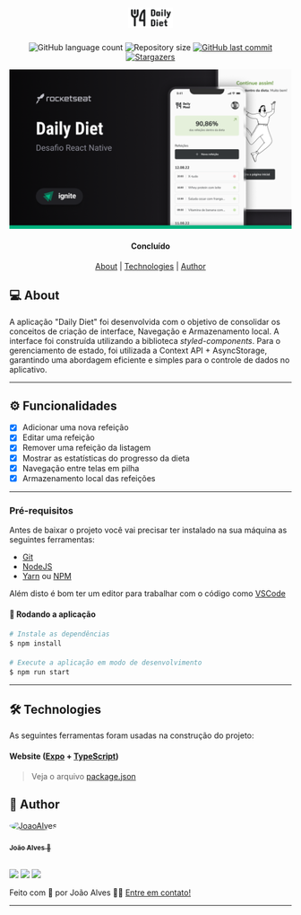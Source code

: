 <h1 align="center">
    <img alt="" title="" src=".github/logo.png" width="80px" />
</h1>

<p align="center">
  <img alt="GitHub language count" src="https://img.shields.io/github/languages/count/joao0pedro0alves/rocketseat-challenges-daily-diet?color=#F7DD43">

  <img alt="Repository size" src="https://img.shields.io/github/repo-size/joao0pedro0alves/rocketseat-challenges-daily-diet">
  
  <a href="https://github.com/joao0pedro0alves/rocketseat-challenges-daily-diet/commits/master">
    <img alt="GitHub last commit" src="https://img.shields.io/github/last-commit/joao0pedro0alves/rocketseat-challenges-daily-diet">
  </a>
    
   <a href="https://github.com/joao0pedro0alves/rocketseat-challenges-daily-diet/stargazers">
    <img alt="Stargazers" src="https://img.shields.io/github/stars/joao0pedro0alves/rocketseat-challenges-daily-diet?style=social">
  </a>
</p>

<p>
  <img src=".github/cover.png" alt="" />
</p>

<h4 align="center"> 
	Concluído
</h4>

<p align="center">
 <a href="#-about">About</a> |
 <a href="#-technologies">Technologies</a> | 
 <a href="#-author">Author</a>
</p>


## 💻 About

A aplicação "Daily Diet" foi desenvolvida com o objetivo de consolidar os conceitos de criação de interface, Navegação e Armazenamento local. A interface foi construída utilizando a biblioteca *styled-components*. Para o gerenciamento de estado, foi utilizada a Context API + AsyncStorage, garantindo uma abordagem eficiente e simples para o controle de dados no aplicativo.

---

## ⚙️ Funcionalidades

- [x] Adicionar uma nova refeição
- [x] Editar uma refeição
- [x] Remover uma refeição da listagem
- [x] Mostrar as estatísticas do progresso da dieta
- [x] Navegação entre telas em pilha
- [x] Armazenamento local das refeições
 
---

### Pré-requisitos

Antes de baixar o projeto você vai precisar ter instalado na sua máquina as seguintes ferramentas:

* [Git](https://git-scm.com)
* [NodeJS](https://nodejs.org/en/)
* [Yarn](https://yarnpkg.com/) ou [NPM](https://www.npmjs.com/)

Além disto é bom ter um editor para trabalhar com o código como [VSCode](https://code.visualstudio.com/)

#### 🧭 Rodando a aplicação

```bash
# Instale as dependências
$ npm install

# Execute a aplicação em modo de desenvolvimento
$ npm run start
```
---

## 🛠 Technologies

As seguintes ferramentas foram usadas na construção do projeto:

#### **Website**  ([Expo](https://expo.dev/)  +  [TypeScript](https://www.typescriptlang.org/))

> Veja o arquivo  [package.json](https://github.com/joao0pedro0alves/rocketseat-challenges-daily-diet/blob/main/web/package.json)

## 🦸 Author

<a href="https://github.com/joao0pedro0alves">
 <img style="border-radius: 50%;" alt="JoaoAlves" title="JoaoAlves" src="https://avatars.githubusercontent.com/u/78969510?v=4" width="100px;" />
 <br />
 <br />
 <sub><strong>João Alves</strong> 🚀</sub>
</a>

<br />
<br />

<a href="https://instagram.com/joaao_alvees" target="_blank"><img src="https://img.shields.io/badge/-Instagram-%23E4405F?style=for-the-badge&logo=instagram&logoColor=white" target="_blank"></a>
<a href = "mailto:contato@joao.alves1032003@gmail.com"><img src="https://img.shields.io/badge/Gmail-D14836?style=for-the-badge&logo=gmail&logoColor=white" target="_blank"></a>
<a href="https://www.linkedin.com/in/jo%C3%A3o-pedro-alves-pereira-bb0052216/" target="_blank"><img src="https://img.shields.io/badge/-LinkedIn-%230077B5?style=for-the-badge&logo=linkedin&logoColor=white" target="_blank"></a>


Feito com 💜 por João Alves 👋🏽 [Entre em contato!](https://www.linkedin.com/in/jo%C3%A3o-pedro-alves-pereira-bb0052216/)

---
